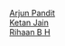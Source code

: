 [Arjun Pandit](https://github.com/arjunpndt)<br>
[Ketan Jain](https://github.com/ketanjain113)<br>
[Rihaan B H](https://github.com/RihaanBH-1810)<br>

